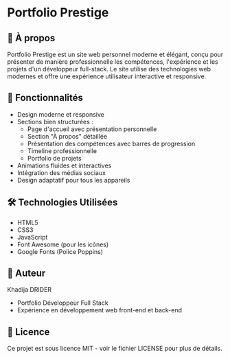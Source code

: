 # Portfolio Prestige

## 📌 À propos
Portfolio Prestige est un site web personnel moderne et élégant, conçu pour présenter de manière professionnelle les compétences, l'expérience et les projets d'un développeur full-stack. Le site utilise des technologies web modernes et offre une expérience utilisateur interactive et responsive.

## 🚀 Fonctionnalités
- Design moderne et responsive
- Sections bien structurées :
  - Page d'accueil avec présentation personnelle
  - Section "À propos" détaillée
  - Présentation des compétences avec barres de progression
  - Timeline professionnelle
  - Portfolio de projets
- Animations fluides et interactives
- Intégration des médias sociaux
- Design adaptatif pour tous les appareils

## 🛠 Technologies Utilisées
- HTML5
- CSS3
- JavaScript
- Font Awesome (pour les icônes)
- Google Fonts (Police Poppins)

## 👤 Auteur
Khadija DRIDER
- Portfolio Développeur Full Stack
- Expérience en développement web front-end et back-end

## 📄 Licence
Ce projet est sous licence MIT - voir le fichier LICENSE pour plus de détails. 